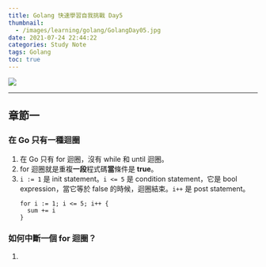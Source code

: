 ```yaml
---
title: Golang 快速學習自我挑戰 Day5
thumbnail:
  - /images/learning/golang/GolangDay05.jpg
date: 2021-07-24 22:44:22
categories: Study Note
tags: Golang
toc: true
---
```

<img src="/images/learning/golang/GolangDay05.jpg">

***
## 章節一
### 在 Go 只有一種迴圈
1. 在 Go 只有 for 迴圈，沒有 while 和 until 迴圈。
2. for 迴圈就是重複**一段**程式碼**當**條件是 **true**。
3. `i := 1` 是 init statement。`i <= 5` 是 condition statement，它是 bool expression，當它等於 false 的時候，迴圈結束。`i++` 是 post statement。
    ```
    for i := 1; i <= 5; i++ {
      sum += i
    }
    ```
### 如何中斷一個 for 迴圈？
1. 


